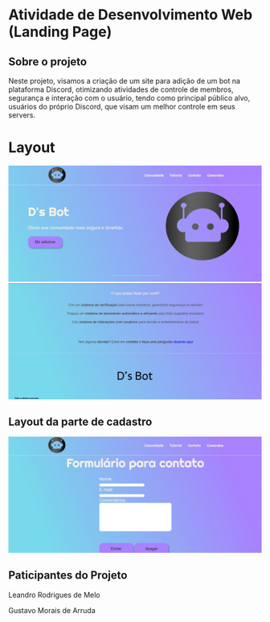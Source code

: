 # Atividade de Desenvolvimento Web (Landing Page)

## Sobre o projeto
Neste projeto, visamos a criação de um site para adição de um bot na plataforma Discord, otimizando atividades de controle de membros, segurança e interação com o usuário, tendo como principal público alvo, usuários do próprio Discord, que visam um melhor controle em seus servers. <p>

# Layout
![Web1](https://github.com/T4v1n/Projeto_DW/blob/main/css/Imagem%20Site%201.jpeg)
![Web2](https://github.com/T4v1n/Projeto_DW/blob/main/css/Imagem%20Site%202.jpeg)

## Layout da parte de cadastro
![Web3](https://github.com/T4v1n/Projeto_DW/blob/main/css/Imagem%20Site%203.jpeg)

## Paticipantes do Projeto
Leandro Rodrigues de Melo <p>
Gustavo Morais de Arruda
